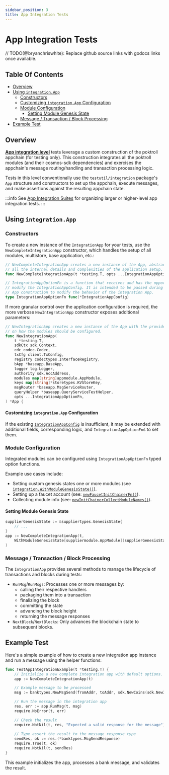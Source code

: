 ```yaml
---
sidebar_position: 3
title: App Integration Tests
---
```


# App Integration Tests <!-- omit in toc -->

// TODO(@bryanchriswhite): Replace github source links with godocs links once available.

## Table Of Contents

- [Overview](#overview)
- [Using `integration.App`](#using-integrationapp)
  - [Constructors](#constructors)
  - [Customizing `integration.App` Configuration](#customizing-integrationapp-configuration)
  - [Module Configuration](#module-configuration)
    - [Setting Module Genesis State](#setting-module-genesis-state)
  - [Message / Transaction / Block Processing](#message--transaction--block-processing)
- [Example Test](#example-test)

## Overview

[**App integration level**](testing_levels#app-integration-tests) tests leverage a custom construction of the poktroll appchain (for testing only).
This construction integrates all the poktroll modules (and their cosmos-sdk dependencies) and exercises the appchain's message routing/handling and transaction processing logic.

Tests in this level conventionally use the `testutil/integration` package's `App` structure and constructors to set up the appchain, execute messages, and make assertions against the resulting appchain state.

:::info
See [App Integration Suites](integration_suites) for organizing larger or higher-level app integration tests.
:::

## Using `integration.App`

### Constructors

To create a new instance of the `IntegrationApp` for your tests, use the `NewCompleteIntegrationApp` constructor, which handles the setup of all modules, multistore, base application, etc.:

```go
// NewCompleteIntegrationApp creates a new instance of the App, abstracting out
// all the internal details and complexities of the application setup.
func NewCompleteIntegrationApp(t *testing.T, opts ...IntegrationAppOptionFn) *App

// IntegrationAppOptionFn is a function that receives and has the opportunity to
// modify the IntegrationAppConfig. It is intended to be passed during integration
// App construction to modify the behavior of the integration App.
type IntegrationAppOptionFn func(*IntegrationAppConfig)
```

If more granular control over the application configuration is required, the more verbose `NewIntegrationApp` constructor exposes additional parameters:

```go
// NewIntegrationApp creates a new instance of the App with the provided details
// on how the modules should be configured.
func NewIntegrationApp(
    t *testing.T,
    sdkCtx sdk.Context,
    cdc codec.Codec,
    txCfg client.TxConfig,
    registry codectypes.InterfaceRegistry,
    bApp *baseapp.BaseApp,
    logger log.Logger,
    authority sdk.AccAddress,
    modules map[string]appmodule.AppModule,
    keys map[string]*storetypes.KVStoreKey,
    msgRouter *baseapp.MsgServiceRouter,
    queryHelper *baseapp.QueryServiceTestHelper,
    opts ...IntegrationAppOptionFn,
) *App {
````

#### Customizing `integration.App` Configuration

If the existing [`IntegrationAppConfig`](https://github.com/pokt-network/poktroll/blob/main/testutil/integration/options.go#L13) is insufficient, it may be extended with additional fields, corresponding logic, and `IntegrationAppOptionFn`s to set them.

### Module Configuration

Integrated modules can be configured using `IntegrationAppOptionFn` typed option functions.

Example use cases include:
- Setting custom genesis states one or more modules (see [`integration.WithModuleGenesisState()`](https://github.com/pokt-network/poktroll/blob/main/testutil/integration/options.go#L40)).
- Setting up a faucet account (see: [`newFaucetInitChainerFn()`](https://github.com/pokt-network/poktroll/blob/main/testutil/integration/app.go#L985)).
- Collecting module info (see: [`newInitChainerCollectModuleNames()`](https://github.com/pokt-network/poktroll/blob/main/testutil/integration/suites/base.go#L157)).

#### Setting Module Genesis State

```go
supplierGenesisState := &suppliertypes.GenesisState{
    // ...
}
app := NewCompleteIntegrationApp(t,
    WithModuleGenesisState[suppliermodule.AppModule](supplierGenesisState),
)
 ```

### Message / Transaction / Block Processing

The `IntegrationApp` provides several methods to manage the lifecycle of transactions and blocks during tests:
- `RunMsg`/`RunMsgs`: Processes one or more messages by:
  - calling their respective handlers
  - packaging them into a transaction
  - finalizing the block
  - committing the state
  - advancing the block height
  - returning the message responses
- `NextBlock`/`NextBlocks`: Only advances the blockchain state to subsequent blocks.

## Example Test

Here's a simple example of how to create a new integration app instance and run a message using the helper functions:

```go
func TestAppIntegrationExample(t *testing.T) {
    // Initialize a new complete integration app with default options.
    app := NewCompleteIntegrationApp(t)

    // Example message to be processed
    msg := banktypes.NewMsgSend(fromAddr, toAddr, sdk.NewCoins(sdk.NewInt64Coin("upokt", 100)))

    // Run the message in the integration app
    res, err := app.RunMsg(t, msg)
    require.NoError(t, err)

    // Check the result
    require.NotNil(t, res, "Expected a valid response for the message")
	
    // Type assert the result to the message response type
    sendRes, ok := res.(*banktypes.MsgSendResponse)
	require.True(t, ok)
	require.NotNil(t, sendRes)
}
```

This example initializes the app, processes a bank message, and validates the result.